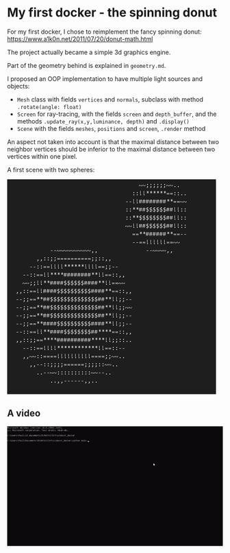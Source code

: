 # My first docker - the spinning donut

For my first docker, I chose to reimplement the fancy spinning donut:
https://www.a1k0n.net/2011/07/20/donut-math.html

The project actually became a simple 3d graphics engine.

Part of the geometry behind is explained in `geometry.md`.

I proposed an OOP implementation to have multiple light sources and objects:
- `Mesh` class with fields `vertices` and `normals`, subclass with method `.rotate(angle: float)` 
- `Screen` for ray-tracing, with the fields `screen` and `depth_buffer`, and the methods `.update_ray(x,y,luminance, depth)` and `.display()`
- `Scene` with the fields `meshes`, `positions` and `screen`, `.render` method
  
An aspect not taken into account is that the maximal distance between two neighbor vertices should be inferior to the maximal distance between two vertices within one pixel.

A first scene with two spheres:  

![Screen](figures/two_spheres.PNG)

## A video

![Spinning donut](figures/donut.gif)
